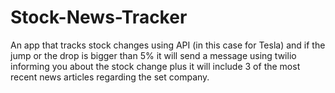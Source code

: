 # Stock-News-Tracker

An app that tracks stock changes using API (in this case for Tesla) and if the jump or the drop is bigger than 5% it will send a message using twilio informing you about the stock change plus it will include 3 of the most recent news articles regarding the set company.
